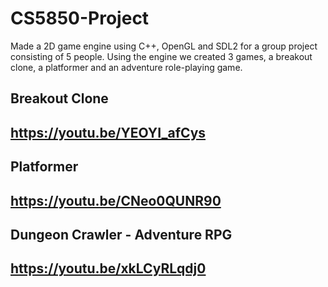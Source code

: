 # CS5850-Project
Made a 2D game engine using C++, OpenGL and SDL2 for a group project consisting of 5 people. Using the engine we created 3 games, a breakout clone, a platformer and an adventure role-playing game.

## Breakout Clone
## https://youtu.be/YEOYI_afCys
## Platformer
## https://youtu.be/CNeo0QUNR90
## Dungeon Crawler - Adventure RPG
## https://youtu.be/xkLCyRLqdj0
